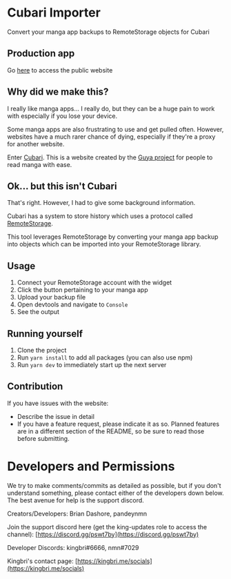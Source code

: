 # Cubari Importer

Convert your manga app backups to RemoteStorage objects for Cubari

## Production app

Go [here](https://cubari.kingbri.dev) to access the public website

## Why did we make this?

I really like manga apps... I really do, but they can be a huge pain to work with especially if you lose your device.

Some manga apps are also frustrating to use and get pulled often. However, websites have a much rarer chance of dying, especially if they're a proxy for another website.

Enter [Cubari](https://cubari.moe). This is a website created by the [Guya project](https://github.com/appu1232/guyamoe/) for people to read manga with ease.

## Ok... but this isn't Cubari

That's right. However, I had to give some background information.

Cubari has a system to store history which uses a protocol called [RemoteStorage](https://remotestorage.io/).

This tool leverages RemoteStorage by converting your manga app backup into objects which can be imported into your RemoteStorage library.

## Usage

1. Connect your RemoteStorage account with the widget
2. Click the button pertaining to your manga app
3. Upload your backup file
4. Open devtools and navigate to `Console`
5. See the output

## Running yourself

1. Clone the project
2. Run `yarn install` to add all packages (you can also use npm)
3. Run `yarn dev` to immediately start up the next server

## Contribution

If you have issues with the website:

- Describe the issue in detail
- If you have a feature request, please indicate it as so. Planned features are in a different section of the README, so be sure to read those before submitting.

# Developers and Permissions

We try to make comments/commits as detailed as possible, but if you don't understand something, please contact either of the developers down below. The best avenue for help is the support discord.

Creators/Developers: Brian Dashore, pandeynmn

Join the support discord here (get the king-updates role to access the channel): [https://discord.gg/pswt7by](https://discord.gg/pswt7by)

Developer Discords: kingbri#6666, nmn#7029

Kingbri's contact page: [https://kingbri.me/socials](https://kingbri.me/socials)
